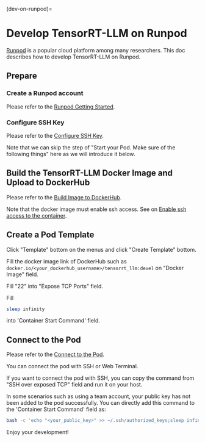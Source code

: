 (dev-on-runpod)=

# Develop TensorRT-LLM on Runpod
[Runpod](https://runpod.io) is a popular cloud platform among many researchers. This doc describes how to develop TensorRT-LLM on Runpod.

## Prepare

### Create a Runpod account
Please refer to the [Runpod Getting Started](https://docs.runpod.io/get-started/).

### Configure SSH Key
Please refer to the [Configure SSH Key](https://docs.runpod.io/pods/configuration/use-ssh).

Note that we can skip the step of "Start your Pod. Make sure of the following things" here as we will introduce it below.

## Build the TensorRT-LLM Docker Image and Upload to DockerHub
Please refer to the [Build Image to DockerHub](build-image-to-dockerhub.md).

Note that the docker image must enable ssh access. See on [Enable ssh access to the container](build-image-to-dockerhub.md#enable-ssh-access-to-the-container).

## Create a Pod Template
Click "Template" bottom on the menus and click "Create Template" bottom.

Fill the docker image link of DockerHub such as `docker.io/<your_dockerhub_username>/tensorrt_llm:devel` on "Docker Image" field.

Fill "22" into "Expose TCP Ports" field.

Fill
```bash
sleep infinity
```
into 'Container Start Command' field.

## Connect to the Pod
Please refer to the [Connect to the Pod](https://docs.runpod.io/pods/connect-to-a-pod).

You can connect the pod with SSH or Web Terminal.

If you want to connect the pod with SSH, you can copy the command from "SSH over exposed TCP" field and run it on your host.

In some scenarios such as using a team account, your public key has not been added to the pod successfully. You can directly add this command to the 'Container Start Command' field as:

```bash
bash -c 'echo "<your_public_key>" >> ~/.ssh/authorized_keys;sleep infinity'
```

Enjoy your development!
